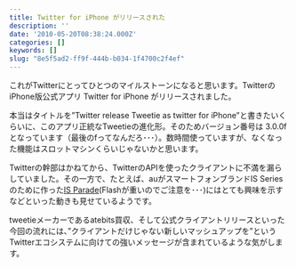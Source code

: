 ```yaml
---
title: Twitter for iPhone がリリースされた
description: ''
date: '2010-05-20T08:38:24.000Z'
categories: []
keywords: []
slug: "8e5f5ad2-ff9f-444b-b034-1f4700c2f4ef"
---
```

これがTwitterにとってひとつのマイルストーンになると思います。TwitterのiPhone版公式アプリ Twitter for iPhone がリリースされました。

本当はタイトルを”Twitter release Tweetie as twitter for iPhone”と書きたいくらいに、このアプリ正統なTweetieの進化形。そのためバージョン番号は 3.0.0f となっています（最後のfってなんだろ･･･）。数時間使っていますが、なくなった機能はスロットマシンくらいじゃないかと思います。

Twitterの幹部はかねてから、TwitterのAPIを使ったクライアントに不満を漏らしていました。その一方で、たとえば、auがスマートフォンブランドIS Seriesのために作った[IS Parade](http://isparade.jp/)(Flashが重いのでご注意を･･･)にはとても興味を示すなどといった動きも見せているようです。

tweetieメーカーであるatebits買収、そして公式クライアントリリースといった今回の流れには、”クライアントだけじゃない新しいマッシュアップを”というTwitterエコシステムに向けての強いメッセージが含まれているような気がします。